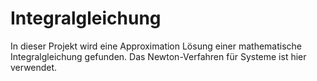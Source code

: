 # Integralgleichung
In dieser Projekt wird eine Approximation Lösung einer mathematische
Integralgleichung gefunden. Das Newton-Verfahren für Systeme ist hier
verwendet. 
